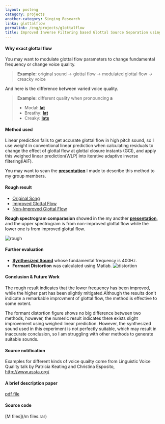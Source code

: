 ```yaml
---
layout: posteng
category: projects
another-category: Singing Research
linka: glottalflow
permalink: /eng/projects/glottalflow
title: Improved Inverse Filtering based Glottal Source Separation using Weighed Linear Prediction
---
```




#### Why exact glottal flow
You may want to modulate glottal flow parameters to change fundamental frequency or change voice quality.
>**Example:** original sound -> glottal flow -> modulated glottal flow -> creacky voice

And here is the difference between varied voice quality.
>**Example:** different quality when pronouncing **a**
> 
> - Modal: **[lat](http://lollichock.tumblr.com/post/68396242678/audio_player_iframe/lollichock/tumblr_mwzrzfEuFz1snsvcq?audio_file=http%3A%2F%2Fwww.tumblr.com%2Faudio_file%2Flollichock%2F68396242678%2Ftumblr_mwzrzfEuFz1snsvcq&amp;color=black&amp;simple=1)**
> - Breathy: **[lat](http://lollichock.tumblr.com/post/68396169833/audio_player_iframe/lollichock/tumblr_mwzry6Ymq71snsvcq?audio_file=http%3A%2F%2Fwww.tumblr.com%2Faudio_file%2Flollichock%2F68396169833%2Ftumblr_mwzry6Ymq71snsvcq&amp;color=black&amp;simple=1)**
> - Creaky: **[lats](http://lollichock.tumblr.com/post/68396210531/audio_player_iframe/lollichock/tumblr_mwzryvtW3q1snsvcq?audio_file=http%3A%2F%2Fwww.tumblr.com%2Faudio_file%2Flollichock%2F68396210531%2Ftumblr_mwzryvtW3q1snsvcq&amp;color=black&amp;simple=1)** 

#### Method used
Linear prediction fails to get accurate glottal flow in high pitch sound, so I use weight in conventional linear prediction when calculating residuals to change the effect of glottal flow at glottal closure instants (GCI), and apply this weighed linear prediction(WLP) into iterative adaptive inverse filtering(IAIF).

You may want to scan the **[presentation](/glottal/groupdiscussion.pdf)** I made to describe this method to my group members. 
#### Rough result
- [Original Song](http://lollichock.tumblr.com/post/68396309267/audio_player_iframe/lollichock/tumblr_mwzs0mksag1snsvcq?audio_file=http%3A%2F%2Fwww.tumblr.com%2Faudio_file%2Flollichock%2F68396309267%2Ftumblr_mwzs0mksag1snsvcq&amp;color=black&amp;simple=1)
- [Improved Glottal Flow](http://lollichock.tumblr.com/post/68396443868/audio_player_iframe/lollichock/tumblr_mwzs30UNlC1snsvcq?audio_file=http%3A%2F%2Fwww.tumblr.com%2Faudio_file%2Flollichock%2F68396443868%2Ftumblr_mwzs30UNlC1snsvcq&amp;color=black&amp;simple=1)
- [Non-Improved Glottal Flow](http://lollichock.tumblr.com/post/68396380877/audio_player_iframe/lollichock/tumblr_mwzs1vABDX1snsvcq?audio_file=http%3A%2F%2Fwww.tumblr.com%2Faudio_file%2Flollichock%2F68396380877%2Ftumblr_mwzs1vABDX1snsvcq&amp;color=black&amp;simple=1)

**Rough spectrogram comparasion** showed in the my another **[presentation](/glottal/fieldpractice.pdf)**, and the upper spectrogram is from non-improved glottal flow while the lower one is from improved glottal flow.

![rough](http://31.media.tumblr.com/ddaf3f68001197d3a47d48321d9b45ba/tumblr_mwzsnzzCHr1snsvcqo1_1280.jpg "Fig1. Rough spectrogram comparasion")

#### Further evaluation
- **[Synthesized Sound](http://lollichock.tumblr.com/post/68626975674/audio_player_iframe/lollichock/tumblr_mx3xmcjffz1snsvcq?audio_file=http%3A%2F%2Fwww.tumblr.com%2Faudio_file%2Flollichock%2F68626975674%2Ftumblr_mx3xmcjffz1snsvcq&amp;color=black&amp;simple=1)** whose fundamental frequency is 400Hz.
- **Formant Distortion** was calculated using Matlab.
![distortion](http://25.media.tumblr.com/56373f419f06e926064e56e54746e8cc/tumblr_mwzu2hrU9F1snsvcqo1_1280.jpg "Fig2. Formant distortion")

#### Conclusion & Future Work
The rough result indicates that the lower frequency has been improved, while the higher part has been slightly mitigated.Although the results don't indicate a remarkable improvment of glottal flow, the method is effective to some extent.

The formant distortion figure shows no big difference between two methods, however, the numeric result indicates there exists slight improvement using weighed linear prediction. However, the synthesized sound used in this experiment is not perfectly suitable, which may result in inaccurate conclusion, so I am struggling with other methods to generate suitable sounds. 

#### Source notification
Examples for different kinds of voice quailty come from Linguistic Voice Quality talk by Patricia Keating and Christina Esposito, http://www.assta.org/

#### A brief description paper
[pdf file](/glottal.pdf)

#### Source code
[M files](/m files.rar)